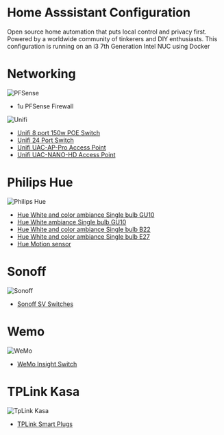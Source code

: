 # Home Asssistant Configuration

Open source home automation that puts local control and privacy first. Powered by a worldwide community of tinkerers and DIY enthusiasts. This configuration is running on an i3 7th Generation Intel NUC using Docker

# Networking
![PFSense](https://raw.githubusercontent.com/noodlemctwoodle/hassio/master/www/PfSense-Logo.png)
- 1u PFSense Firewall

![Unifi](https://raw.githubusercontent.com/noodlemctwoodle/hassio/master/www/unifi-logo.png)
- [Unifi 8 port 150w POE Switch](https://www.ubnt.com/unifi-switching/unifi-switch-8-150w/)
- [Unifi 24 Port Switch](https://www.ubnt.com/unifi-switching/unifi-switch-2448/)
- [Unifi UAC-AP-Pro Access Point](https://www.ubnt.com/unifi/unifi-ap-ac-pro/)
- [Unifi UAC-NANO-HD Access Point](https://unifi-nanohd.ubnt.com/)

# Philips Hue
![Philips Hue](https://raw.githubusercontent.com/noodlemctwoodle/hassio/master/www/logo-hue.png)
- [Hue White and color ambiance Single bulb GU10](https://www2.meethue.com/en-gb/p/hue-white-and-color-ambiance-single-bulb-gu10/8718696485880)
- [Hue White ambiance Single bulb GU10](https://www2.meethue.com/en-gb/p/hue-white-ambiance-single-bulb-gu10/8718696598283) 
- [Hue White and color ambiance Single bulb B22](https://www2.meethue.com/en-gb/p/hue-white-and-color-ambiance-single-bulb-b22/8718696593073)
- [Hue White and color ambiance Single bulb E27](https://www2.meethue.com/en-gb/p/hue-white-and-color-ambiance-single-bulb-e27/8718696592984)
- [Hue Motion sensor](https://www2.meethue.com/en-gb/p/hue-motion-sensor/8718696595190)

# Sonoff
![Sonoff](https://raw.githubusercontent.com/noodlemctwoodle/hassio/master/www/sonofflogo.png)
- [Sonoff SV Switches](https://www.itead.cc/sonoff-sv.html)


# Wemo
![WeMo](https://raw.githubusercontent.com/noodlemctwoodle/hassio/master/www/wemo-logo.png)
- [WeMo Insight Switch](https://www.belkin.com/uk/p/P-F7C029)


# TPLink Kasa
![TpLink Kasa](https://raw.githubusercontent.com/noodlemctwoodle/hassio/master/www/tplink-kasa.png)
- [TPLink Smart Plugs](https://www.tp-link.com/uk/products/details/cat-5258_HS110.html)

